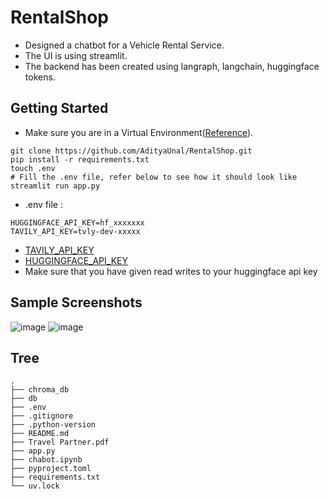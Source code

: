# RentalShop
- Designed a chatbot for a Vehicle Rental Service.
- The UI is using streamlit.
- The backend has been created using langraph, langchain, huggingface tokens.

## Getting Started
- Make sure you are in a Virtual Environment([Reference]([url](https://www.w3schools.com/python/python_virtualenv.asp))).
```shell
git clone https://github.com/AdityaUnal/RentalShop.git
pip install -r requirements.txt
touch .env
# Fill the .env file, refer below to see how it should look like
streamlit run app.py
```
- .env file : 
```text
HUGGINGFACE_API_KEY=hf_xxxxxxx
TAVILY_API_KEY=tvly-dev-xxxxx
```
- [TAVILY_API_KEY]([url](https://docs.tavily.com/documentation/quickstart))
- [HUGGINGFACE_API_KEY]([url](https://www.geeksforgeeks.org/how-to-access-huggingface-api-key/))
- Make sure that you have given read writes to your huggingface api key

## Sample Screenshots

![image](https://github.com/user-attachments/assets/5df213c9-2292-4f18-9000-9963dc32f055)
![image](https://github.com/user-attachments/assets/222d57fa-cea0-4c72-a17f-7baad73b629a)

## Tree
```Tree
.
├── chroma_db
├── db
├── .env
├── .gitignore
├── .python-version
├── README.md
├── Travel Partner.pdf
├── app.py
├── chabot.ipynb
├── pyproject.toml
├── requirements.txt
└── uv.lock
```
